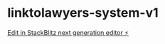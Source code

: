 # linktolawyers-system-v1

[Edit in StackBlitz next generation editor ⚡️](https://stackblitz.com/~/github.com/jimmuell/linktolawyers-system-v1)